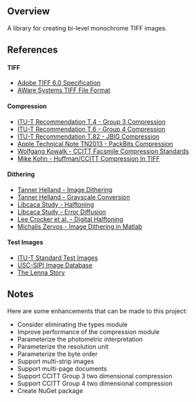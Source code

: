 ## Overview

A library for creating bi-level monochrome TIFF images.

## References

#### TIFF

* [Adobe TIFF 6.0 Specification](http://partners.adobe.com/public/developer/tiff/index.html)
* [AWare Systems TIFF File Format](http://www.awaresystems.be/imaging/tiff.html)

#### Compression

* [ITU-T Recommendation T.4 - Group 3 Compression](http://www.itu.int/rec/T-REC-T.4/en)
* [ITU-T Recommendation T.6 - Group 4 Compression](http://www.itu.int/rec/T-REC-T.6/en)
* [ITU-T Recommendation T.82 - JBIG Compression](http://www.itu.int/rec/T-REC-T.82/en)
* [Apple Technical Note TN2013 - PackBits Compression](http://web.archive.org/web/20080705155158/http://developer.apple.com/technotes/tn/tn1023.html)
* [Wolfgang Kowalk - CCITT Facsmile Compression Standards](http://einstein.informatik.uni-oldenburg.de/rechnernetze/fax.htm)
* [Mike Kohn - Huffman/CCITT Compression In TIFF](http://www.mikekohn.net/file_formats/tiff.php)

#### Dithering

* [Tanner Helland - Image Dithering](http://www.tannerhelland.com/4660/dithering-eleven-algorithms-source-code/)
* [Tanner Helland - Grayscale Conversion](http://www.tannerhelland.com/3643/grayscale-image-algorithm-vb6/)
* [Libcaca Study - Halftoning](http://caca.zoy.org/wiki/libcaca/study/2)
* [Libcaca Study - Error Diffusion](http://caca.zoy.org/wiki/libcaca/study/3)
* [Lee Crocker et al. - Digital Halftoning](http://www.efg2.com/Lab/Library/ImageProcessing/DHALF.TXT)
* [Michalis Zervos - Image Dithering in Matlab](http://michal.is/projects/image-dithering-in-matlab/)

#### Test Images

* [ITU-T Standard Test Images](https://www.itu.int/net/itu-t/sigdb/genimage/Tseries-g.htm)
* [USC-SIPI Image Database](http://sipi.usc.edu/database/database.php)
* [The Lenna Story](http://www.cs.cmu.edu/~chuck/lennapg/lenna.shtml)

## Notes

Here are some enhancements that can be made to this project:

* Consider eliminating the types module
* Improve performance of the compression module
* Parameterize the photometric interpretation
* Parameterize the resolution unit
* Parameterize the byte order
* Support multi-strip images
* Support multi-page documents
* Support CCITT Group 3 two dimensional compression
* Support CCITT Group 4 two dimensional compression
* Create NuGet package
